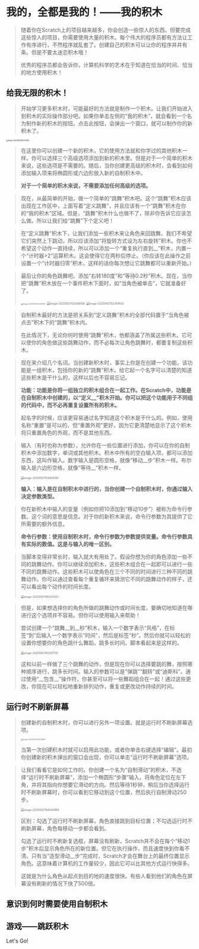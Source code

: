 # 我的，全都是我的！——我的积木

> 随着你在Scratch上的项目越来越多，你会创造一些惊人的东西。但要完成这些惊人的项目，你需要使用大量的积木。每个伟大的程序员都有方法让工作有序进行，不然程序就乱套了。创建自己的积木可以让你的程序井井有条。但是不要太迷恋积木哦！
>
> 优秀的程序员都会告诉你，计算机科学的艺术在于知道在恰当的时间、恰当的地方使用积木！

## 给我无限的积木！

> 开始学习更多积木时，可能最好的方法就是制作一个积木。让我们开始进入到积木的实际操作部分吧。如果你单击左侧的“我的积木”，就会看到一个名为制作新的积木的按钮。点击此按钮，会弹出一个窗口，就可以制作你的新积木了。

<img src="10.我的，全都是我的！——我的积木.assets/image-20200909160223995.png" alt="image-20200909160223995" style="zoom:30%;" />

> 在这里你可以创建一个新的积木，它的使用方法就和你学过的其他积木一样。你可以选择三个高级选项添加到新的积木里。但是对于一个简单的积木来说，这些选项是不需要的。随后，当你创建更高级的积木时，会看到如何添加输入项来将椭圆形或六边形放入新的自制积木中。
>
> **对于一个简单的积木来说，不需要添加任何高级的选项。**

> 现在，从最简单的开始，做一个简单的“跳舞”积木吧。这个“跳舞”积木应该出现在工作区中，上面写着“定义跳舞”，并且应该有一个“跳舞”积木在你的“我的积木”区域。但是，“跳舞”积木什么也做不了，除非你告诉它应该怎么做。所以让我们给“跳舞”下个定义吧！

> 在“定义跳舞”积木下，让我们添加一些积木来让角色来回跳舞。我们不希望它们突然上下跳动，所以应该添加“将旋转方式设为左右旋转”积木。你也不希望这个动作一直持续，所以可以添加一个“重复执行直到__”积木，内置一个“计时器>2”运算积木。这会使得它在两秒后停止。（你应该在此操作之前设置一个“计时器归零”积木，这样的话你每次想让它跳舞都可以重新开始。）

> 最后让你的角色跳舞吧。添加“右转180度”和“等待0.2秒”积木。现在，当你把“跳舞”积木放在一个事件积木下面时，如“当角色被单击”，它就准备好了。
>
> <img src="10.我的，全都是我的！——我的积木.assets/image-20200921152426061.png" alt="image-20200921152426061" style="zoom: 33%;" />
>
> <img src="10.我的，全都是我的！——我的积木.assets/image-20200921152448506.png" alt="image-20200921152448506" style="zoom:50%;" />
>
> <img src="10.我的，全都是我的！——我的积木.assets/image-20200921152459542.png" alt="image-20200921152459542" style="zoom:50%;" />

> 自制积木最好的方法是把关系到“定义跳舞”积木的全部代码置于“当角色被点击”积木下的“跳舞”积木内。
>
> 在此情况下，无论你何时使用“跳舞”积木，他都涵盖了所属这些积木。它可以使你的角色做这些跳舞动作，而不必每次让角色跳舞时，都要复制这些积木。

> 现在来介绍几个名词。当创建新积木时，事实上你是在创建一个功能。该功能是一组积木，包括你的新的“跳舞”积木。给它起一个名字可以清楚的知道这些积木是干什么的，这样以后也不容易忘记。
>
> **功能：功能是你将一组独立的积木组合在一起工作。在Scratch中，功能是在自制积木中创建的，以“定义__”积木开始。你可以把这个功能用于不同组的代码中，而不必再重复设置所有的积木。**
>
> 起名字的时候，应该更容易通过名字知道这个积木是干什么的。例如，使用名称“重置”是可以的，但“重置外观”更好，因为它更清楚地显示了这个积木将只重置角色的外观，而不是其他东西。

> 输入（有时也称为参数），允许你在一些位置进行添加，你可以在你的自制积木中添加数字，单词或其他积木。积木中所有的空白输入项，都可以添加东西，这叫作输入。数字输入是圆形空格，就像“移动__步”积木一样。布尔输入是六边形空格，就像“等待\_\_”积木一样。
>
> <img src="10.我的，全都是我的！——我的积木.assets/image-20200921154004091.png" alt="image-20200921154004091" style="zoom:50%;" />
>
> **输入：输入是在自制积木中进行的，当你创建一个自制积木时，你通过输入决定参数类型。**

> 你在新积木中输入的变量（例如你把10添加到“移动10步”）被称为命令行参数。这个词的意思是信息。对于你的新积木来说，命令行参数为其提供了它所需要的额外信息。
>
> **命令行参数：使用自制积木时，命令行参数为参数提供变量。命令行参数具有实际的数值。这是与输入的唯一区别。**

> 当脚本变得非常长时，输入就大有用处了。假设你想为你的角色添加一些不同的跳舞动作。你可以继续添加积木，这些积木组合在一起即可以进行一些不同的跳舞动作。这些积木可以使角色在三个不同的时间进行三种不同的跳舞动作。你可以通过查看每个重复循环来猜测它不同的跳舞动作的样子，还可以看出每个动作的时间长度。
>
> <img src="10.我的，全都是我的！——我的积木.assets/image-20200921160420421.png" alt="image-20200921160420421" style="zoom:50%;" />

> 但是，如果想选择你的角色所做的跳舞动作或时间长度，要确切地知道在哪进行这个选项并不容易。但你可以使用输入来帮助！
>
> 尝试创建一个“跳舞\_\_到\_\_秒”积木，输入一个数字表示“风格”，在标签“到”后输入一个数字表示“时间”，然后是标签“秒”。然后你就可以轻松的设置你想要你的角色跳什么舞蹈，跳多长时间。脚本看起来是这样的。
>
> <img src="10.我的，全都是我的！——我的积木.assets/image-20200921162301735.png" alt="image-20200921162301735" style="zoom:50%;" />
>
> 这和以前一样做了三个跳舞的动作，但是现在你可以选择要跳的舞，按照哪种顺序进行，跳多长时间。输入的参数可以是“弹跳”“翻转”或“迪斯科”。通过使用“\_\_包含\_\_”操作符，你甚至可以将一些舞蹈组合在一起！通过这些更改，你现在可以轻松地重新排列动作，重复或更改动作持续的时间。

## 运行时不刷新屏幕

> 创建新的自制积木时，你可以进行另外一项设置。就是运行时不刷新屏幕选项。
>
> <img src="10.我的，全都是我的！——我的积木.assets/image-20200921163019997.png" alt="image-20200921163019997" style="zoom: 33%;" />
>
> 当第一次创建积木时就可以启用此功能，或者你单击右键选择“编辑”。最初你创建新的积木弹出的窗口会出现，你可以单击“运行时不刷新屏幕”选项。

> 让我们看看它是如何工作的。你创建一个名为“自制滑动”的积木，不选择“运行时不刷新屏幕”，添加一个椭圆形“步骤”输入。将角色定位在左下角，并将其指向你想要它滑动的方向。然后等待1秒钟，稍后当你选择运行时不刷新屏幕时，你可以看到它移动到这个位置，然后执行自制滑动250步。
>
> <img src="10.我的，全都是我的！——我的积木.assets/image-20200921164040989.png" alt="image-20200921164040989" style="zoom:50%;" />
>
> 区别：勾选了运行时不刷新屏幕，角色直接跳到目标位置；不勾选运行时不刷新屏幕，角色每移动一步都会看到。
>
> 勾选了运行时不刷新复选框，屏幕没有刷新，Scratch并不会在每个“移动1步”积木后显示角色所在的新位置。但它在执行操作，而且速度快到你看不清。只有当“造型滑动\_\_步”完成时，Scratch才会在舞台上的最终位置显示角色。这意味着计算机的工作量较少，因此它可以比其他方式运行快得多。
>
> 这就是为什么角色从起点到目的地的速度很快。有些人看到他们的角色在屏幕没有刷新的情况下快了500倍。

## 意识到何时需要使用自制积木



## 游戏——跳跃积木





Let's Go!